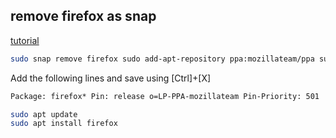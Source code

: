 ## remove firefox as snap
[tutorial](https://www.youtube.com/watch?v=A7k5gQaOo9w)
```sh
sudo snap remove firefox sudo add-apt-repository ppa:mozillateam/ppa sudo nano /etc/apt/preferences.d/mozillateamppa 
```

Add the following lines and save using [Ctrl]+[X] 
```txt
Package: firefox* Pin: release o=LP-PPA-mozillateam Pin-Priority: 501 
```

```sh
sudo apt update 
sudo apt install firefox
```